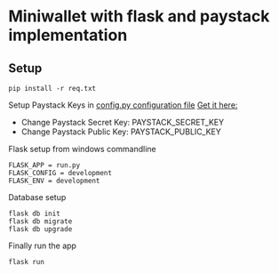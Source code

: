 # Miniwallet with flask and paystack implementation 



## Setup

```
pip install -r req.txt
```

Setup Paystack Keys in [config.py configuration file](./config.py)
[Get it here:](https://dashboard.paystack.com/#/settings/developer)
- Change Paystack Secret Key: PAYSTACK_SECRET_KEY
- Change Paystack Public Key: PAYSTACK_PUBLIC_KEY


Flask setup from windows commandline

```winbatch
FLASK_APP = run.py
FLASK_CONFIG = development
FLASK_ENV = development
```

Database setup

```winbatch
flask db init
flask db migrate
flask db upgrade
```

Finally run the app

```winbatch
flask run
```
